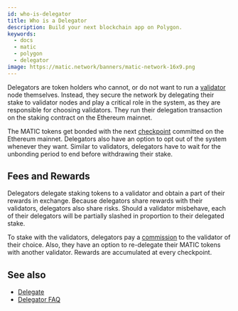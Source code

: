 ```yaml
---
id: who-is-delegator
title: Who is a Delegator
description: Build your next blockchain app on Polygon.
keywords:
  - docs
  - matic
  - polygon
  - delegator
image: https://matic.network/banners/matic-network-16x9.png
---
```


Delegators are token holders who cannot, or do not want to run a [validator](/docs/validate/glossary#validator) node themselves. Instead, they secure the network by delegating their stake to validator nodes and play a critical role in the system, as they are responsible for choosing validators. They run their delegation transaction on the staking contract on the Ethereum mainnet.

The MATIC tokens get bonded with the next [checkpoint](/docs/validate/glossary#checkpoint-transaction) committed on the Ethereum mainnet. Delegators also have an option to opt out of the system whenever they want. Similar to validators, delegators have to wait for the unbonding period to end before withdrawing their stake.

## Fees and Rewards

Delegators delegate staking tokens to a validator and obtain a part of their rewards in exchange. Because delegators share rewards with their validators, delegators also share risks. Should a validator misbehave, each of their delegators will be partially slashed in proportion to their delegated stake.

To stake with the validators, delegators pay a [commission](/docs/validate/glossary#commission) to the validator of their choice. Also, they have an option to re-delegate their MATIC tokens with another validator. Rewards are accumulated at every checkpoint.

## See also

* [Delegate](/docs/validate/delegate)
* [Delegator FAQ](/docs/faq/staking-faq)
